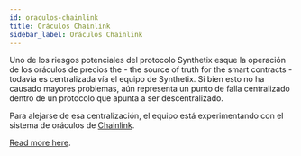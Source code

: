 ```yaml
---
id: oraculos-chainlink
title: Oráculos Chainlink
sidebar_label: Oráculos Chainlink
---
```


Uno de los riesgos potenciales del protocolo Synthetix esque la operación de los oráculos de precios the - the source of truth for the smart contracts - todavía es centralizada vía el equipo de Synthetix. Si bien esto no ha causado mayores problemas, aún representa un punto de falla centralizado dentro de un protocolo que apunta a ser descentralizado.

Para alejarse de esa centralización, el equipo está experimentando con el sistema de oráculos de <a href="https://chain.link/" class="link" target="_blank">Chainlink</a>. 

<a href="https://github.com/Synthetixio/synthetix/issues/293" class="link" target="_blank">Read more here</a>.
